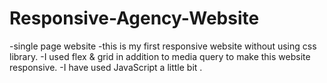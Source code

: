 # Responsive-Agency-Website
-single page website
-this is my first responsive website without using css library.
-I used flex & grid in addition to media query to make this website responsive.
-I have used JavaScript a little bit .

